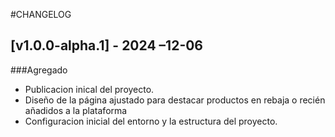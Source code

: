 #CHANGELOG

## [v1.0.0-alpha.1] - 2024 –12-06

###Agregado

- Publicacion inical del proyecto.
- Diseño de la página ajustado para destacar productos en rebaja o recién añadidos a la plataforma 
- Configuracion inicial del entorno y la estructura del proyecto.
